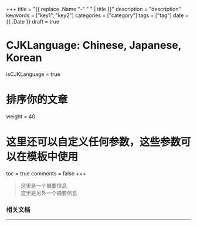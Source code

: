 +++
title = "{{ replace .Name "-" " " | title }}"
description = "description"
keywords = ["key1", "key2"]
categories = ["category"]
tags = ["tag"]
date = {{ .Date }}
draft = true
# CJKLanguage: Chinese, Japanese, Korean
isCJKLanguage = true
# 排序你的文章
weight = 40

# 这里还可以自定义任何参数，这些参数可以在模板中使用
toc = true
comments = false
+++

> 这里是一个摘要信息    
> 这里是另外一个摘要信息  
<!--more-->

### 相关文档
---

